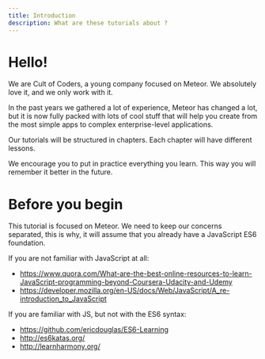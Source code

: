 ```yaml
---
title: Introduction
description: What are these tutorials about ?
---
```


<h1>Hello!</h1>

We are Cult of Coders, a young company focused on Meteor. We absolutely love it, and we only work with it.

In the past years we gathered a lot of experience, Meteor has changed a lot, but it is now fully packed with lots
of cool stuff that will help you create from the most simple apps to complex enterprise-level applications.

Our tutorials will be structured in chapters. Each chapter will have different lessons.

We encourage you to put in practice everything you learn. This way you will remember it better in the future.

<h1>Before you begin</h1>

This tutorial is focused on Meteor. We need to keep our concerns separated, this is why, it will assume that you already have
a JavaScript ES6 foundation.

If you are not familiar with JavaScript at all:
- https://www.quora.com/What-are-the-best-online-resources-to-learn-JavaScript-programming-beyond-Coursera-Udacity-and-Udemy
- https://developer.mozilla.org/en-US/docs/Web/JavaScript/A_re-introduction_to_JavaScript

If you are familiar with JS, but not with the ES6 syntax:
- https://github.com/ericdouglas/ES6-Learning
- http://es6katas.org/
- http://learnharmony.org/
